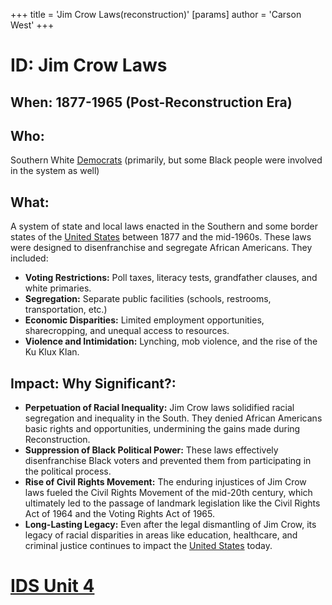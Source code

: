 +++
 title = 'Jim Crow Laws(reconstruction)'
[params]
	author = 'Carson West'
+++
# ID: Jim Crow Laws
## When: 1877-1965 (Post-Reconstruction Era) 
## Who:  
Southern White [Democrats](./../democrats/) (primarily, but some Black people were involved in the system as well) 
## What:
A system of state and local laws enacted in the Southern and some border states of the [United States](./../united-states/) between 1877 and the mid-1960s. These laws were designed to disenfranchise and segregate African Americans. They included:
* **Voting Restrictions:** Poll taxes, literacy tests, grandfather clauses, and white primaries. 
* **Segregation:** Separate public facilities (schools, restrooms, transportation, etc.)
* **Economic Disparities:**  Limited employment opportunities, sharecropping, and unequal access to resources. 
* **Violence and Intimidation:** Lynching, mob violence, and the rise of the Ku Klux Klan.
## Impact: Why Significant?:
* **Perpetuation of Racial Inequality:** Jim Crow laws solidified racial segregation and inequality in the South. They denied African Americans basic rights and opportunities, undermining the gains made during Reconstruction.
* **Suppression of Black Political Power:** These laws effectively disenfranchise Black voters and prevented them from participating in the political process.
* **Rise of Civil Rights Movement:**  The enduring injustices of Jim Crow laws fueled the Civil Rights Movement of the mid-20th century, which ultimately led to the passage of landmark legislation like the Civil Rights Act of 1964 and the Voting Rights Act of 1965.
* **Long-Lasting Legacy:** Even after the legal dismantling of Jim Crow, its legacy of racial disparities in areas like education, healthcare, and criminal justice continues to impact the [United States](./../united-states/) today. 

# [IDS Unit 4](./../ids-unit-4/)